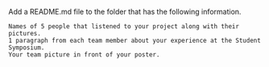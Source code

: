 Add a README.md file to the folder that has the following information.

    Names of 5 people that listened to your project along with their pictures.
    1 paragraph from each team member about your experience at the Student Symposium.
    Your team picture in front of your poster.
